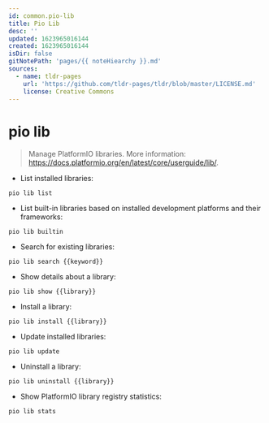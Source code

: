```yaml
---
id: common.pio-lib
title: Pio Lib
desc: ''
updated: 1623965016144
created: 1623965016144
isDir: false
gitNotePath: 'pages/{{ noteHiearchy }}.md'
sources:
  - name: tldr-pages
    url: 'https://github.com/tldr-pages/tldr/blob/master/LICENSE.md'
    license: Creative Commons
---
```

# pio lib

> Manage PlatformIO libraries.
> More information: <https://docs.platformio.org/en/latest/core/userguide/lib/>.

- List installed libraries:

`pio lib list`

- List built-in libraries based on installed development platforms and their frameworks:

`pio lib builtin`

- Search for existing libraries:

`pio lib search {{keyword}}`

- Show details about a library:

`pio lib show {{library}}`

- Install a library:

`pio lib install {{library}}`

- Update installed libraries:

`pio lib update`

- Uninstall a library:

`pio lib uninstall {{library}}`

- Show PlatformIO library registry statistics:

`pio lib stats`

